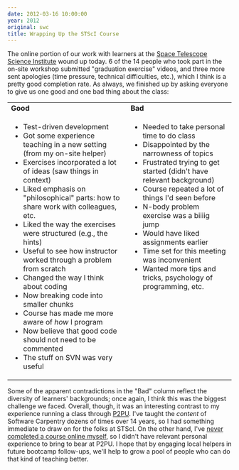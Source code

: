 ```yaml
---
date: 2012-03-16 10:00:00
year: 2012
original: swc
title: Wrapping Up the STScI Course
---
```

<p>The online portion of our work with learners at the <a href="http://www.stsci.edu">Space Telescope Science Institute</a> wound up today. 6 of the 14 people who took part in the on-site workshop submitted "graduation exercise" videos, and three more sent apologies (time pressure, technical difficulties, etc.), which I think is a pretty good completion rate. As always, we finished up by asking everyone to give us one good and one bad thing about the class:</p>
<table>
<tbody>
<tr>
<td><strong>Good</strong></td>
<td><strong>Bad</strong></td>
</tr>
<tr>
<td valign="top">
<ul>
<li>Test-driven development</li>
<li>Got some experience teaching in a new setting (from my on-site helper)</li>
<li>Exercises incorporated a lot of ideas (saw things in context)</li>
<li>Liked emphasis on "philosophical" parts: how to share work with colleagues, etc.</li>
<li>Liked the way the exercises were structured (e.g., the hints)</li>
<li>Useful to see how instructor worked through a problem from scratch</li>
<li>Changed the way I think about coding</li>
<li>Now breaking code into smaller chunks</li>
<li>Course has made me more aware of <em>how</em> I program</li>
<li>Now believe that good code should not need to be commented</li>
<li>The stuff on SVN was very useful</li>
</ul>
</td>
<td valign="top">
<ul>
<li>Needed to take personal time to do class</li>
<li>Disappointed by the narrowness of topics</li>
<li>Frustrated trying to get started (didn't have relevant background)</li>
<li>Course repeated a lot of things I'd seen before</li>
<li>N-body problem exercise was a biiiig jump</li>
<li>Would have liked assignments earlier</li>
<li>Time set for this meeting was inconvenient</li>
<li>Wanted more tips and tricks, psychology of programming, etc.</li>
</ul>
</td>
</tr>
</tbody>
</table>
<p>Some of the apparent contradictions in the "Bad" column reflect the diversity of learners' backgrounds; once again, I think this was the biggest challenge we faced. Overall, though, it was an interesting contrast to my experience running a class through <a href="http://p2pu.org">P2PU</a>. I've taught the <em>content</em> of Software Carpentry dozens of times over 14 years, so I had something immediate to draw on for the folks at STScI. On the other hand, I've <a href="http://third-bit.com/blog/archives/4456.html">never completed a course online myself</a>, so I didn't have relevant personal experience to bring to bear at P2PU. I hope that by engaging local helpers in future bootcamp follow-ups, we'll help to grow a pool of people who can do that kind of teaching better.</p>

